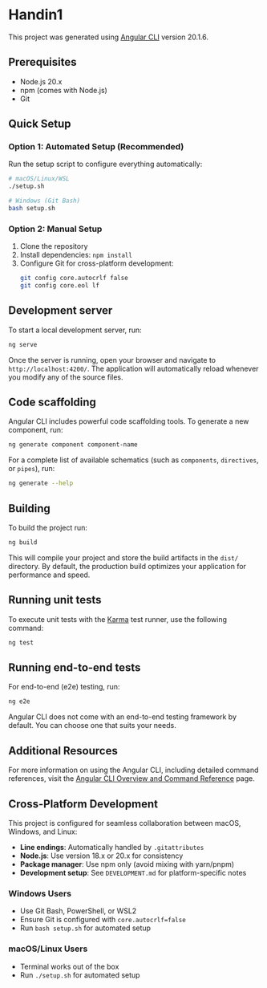 # Handin1

This project was generated using [Angular CLI](https://github.com/angular/angular-cli) version 20.1.6.

## Prerequisites

- Node.js 20.x
- npm (comes with Node.js)
- Git

## Quick Setup

### Option 1: Automated Setup (Recommended)
Run the setup script to configure everything automatically:

```bash
# macOS/Linux/WSL
./setup.sh

# Windows (Git Bash)
bash setup.sh
```

### Option 2: Manual Setup
1. Clone the repository
2. Install dependencies: `npm install`
3. Configure Git for cross-platform development:
   ```bash
   git config core.autocrlf false
   git config core.eol lf
   ```

## Development server

To start a local development server, run:

```bash
ng serve
```

Once the server is running, open your browser and navigate to `http://localhost:4200/`. The application will automatically reload whenever you modify any of the source files.

## Code scaffolding

Angular CLI includes powerful code scaffolding tools. To generate a new component, run:

```bash
ng generate component component-name
```

For a complete list of available schematics (such as `components`, `directives`, or `pipes`), run:

```bash
ng generate --help
```

## Building

To build the project run:

```bash
ng build
```

This will compile your project and store the build artifacts in the `dist/` directory. By default, the production build optimizes your application for performance and speed.

## Running unit tests

To execute unit tests with the [Karma](https://karma-runner.github.io) test runner, use the following command:

```bash
ng test
```

## Running end-to-end tests

For end-to-end (e2e) testing, run:

```bash
ng e2e
```

Angular CLI does not come with an end-to-end testing framework by default. You can choose one that suits your needs.

## Additional Resources

For more information on using the Angular CLI, including detailed command references, visit the [Angular CLI Overview and Command Reference](https://angular.dev/tools/cli) page.

## Cross-Platform Development

This project is configured for seamless collaboration between macOS, Windows, and Linux:

- **Line endings**: Automatically handled by `.gitattributes`
- **Node.js**: Use version 18.x or 20.x for consistency
- **Package manager**: Use npm only (avoid mixing with yarn/pnpm)
- **Development setup**: See `DEVELOPMENT.md` for platform-specific notes

### Windows Users
- Use Git Bash, PowerShell, or WSL2
- Ensure Git is configured with `core.autocrlf=false`
- Run `bash setup.sh` for automated setup

### macOS/Linux Users  
- Terminal works out of the box
- Run `./setup.sh` for automated setup
